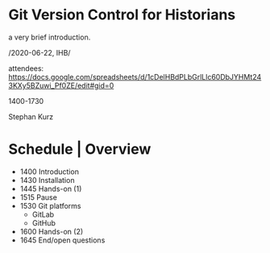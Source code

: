 # Git Version Control for Historians

a very brief introduction. 

/2020-06-22, IHB/

attendees: https://docs.google.com/spreadsheets/d/1cDelHBdPLbGrlLlc60DbJYHMt243KXy5BZuwi_Pf0ZE/edit#gid=0

1400-1730

Stephan Kurz

# Schedule | Overview

- 1400 Introduction 
- 1430 Installation 
- 1445 Hands-on (1) 
- 1515 Pause
- 1530 Git platforms
  - GitLab 
  - GitHub
- 1600 Hands-on (2) 
- 1645 End/open questions
